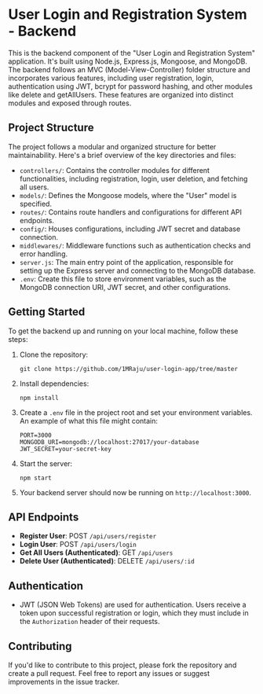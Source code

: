 
# User Login and Registration System - Backend

This is the backend component of the "User Login and Registration System" application. It's built using Node.js, Express.js, Mongoose, and MongoDB. The backend follows an MVC (Model-View-Controller) folder structure and incorporates various features, including user registration, login, authentication using JWT, bcrypt for password hashing, and other modules like delete and getAllUsers. These features are organized into distinct modules and exposed through routes.

## Project Structure

The project follows a modular and organized structure for better maintainability. Here's a brief overview of the key directories and files:

- `controllers/`: Contains the controller modules for different functionalities, including registration, login, user deletion, and fetching all users.
- `models/`: Defines the Mongoose models, where the "User" model is specified.
- `routes/`: Contains route handlers and configurations for different API endpoints.
- `config/`: Houses configurations, including JWT secret and database connection.
- `middlewares/`: Middleware functions such as authentication checks and error handling.
- `server.js`: The main entry point of the application, responsible for setting up the Express server and connecting to the MongoDB database.
- `.env`: Create this file to store environment variables, such as the MongoDB connection URI, JWT secret, and other configurations.

## Getting Started

To get the backend up and running on your local machine, follow these steps:

1. Clone the repository:

   ```
   git clone https://github.com/1MRaju/user-login-app/tree/master
   ```

2. Install dependencies:

   ```
   npm install
   ```

3. Create a `.env` file in the project root and set your environment variables. An example of what this file might contain:

   ```
   PORT=3000
   MONGODB_URI=mongodb://localhost:27017/your-database
   JWT_SECRET=your-secret-key
   ```

4. Start the server:

   ```
   npm start
   ```

5. Your backend server should now be running on `http://localhost:3000`.

## API Endpoints

- **Register User**: POST `/api/users/register`
- **Login User**: POST `/api/users/login`
- **Get All Users (Authenticated)**: GET `/api/users`
- **Delete User (Authenticated)**: DELETE `/api/users/:id`

## Authentication

- JWT (JSON Web Tokens) are used for authentication. Users receive a token upon successful registration or login, which they must include in the `Authorization` header of their requests.

## Contributing

If you'd like to contribute to this project, please fork the repository and create a pull request. Feel free to report any issues or suggest improvements in the issue tracker.
